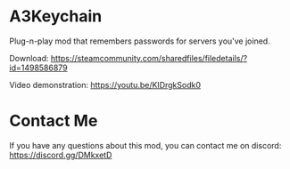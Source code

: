# A3Keychain
Plug-n-play mod that remembers passwords for servers you've joined.

Download:
https://steamcommunity.com/sharedfiles/filedetails/?id=1498586879

Video demonstration:
https://youtu.be/KIDrgkSodk0


# Contact Me
If you have any questions about this mod, you can contact me on discord: https://discord.gg/DMkxetD
